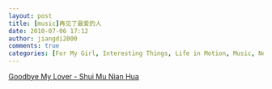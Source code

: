 ```yaml
---
layout: post
title: [music]再见了最爱的人
date: 2010-07-06 17:12
author: jiangdi2000
comments: true
categories: [For My Girl, Interesting Things, Life in Motion, Music, News, Photography, Think It Over, This is my life, Uncategorized, What is Happenning]
---
```

<a href="http://www.imeem.com/people/Bbf37Ll/music/QqlVBSbA/shui-mu-nian-hua-goodbye-my-lover/">Goodbye My Lover - Shui Mu Nian Hua</a>
